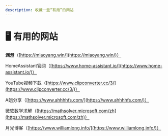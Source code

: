 ```yaml
---
description: 收藏一些“有用”的网站
---
```


# 🖥 有用的网站

**渊澄**（[https://miaoyang.win/](https://miaoyang.win/)）

HomeAssistant官网（[https://www.home-assistant.io/](https://www.home-assistant.io/)）

YouTube视频下载（[https://www.clipconverter.cc/3/](https://www.clipconverter.cc/3/)）

A姐分享（[https://www.ahhhhfs.com/](https://www.ahhhhfs.com/)）

微软数学求解（[https://mathsolver.microsoft.com/zh](https://mathsolver.microsoft.com/zh)）

月光博客（[https://www.williamlong.info/](https://www.williamlong.info/)）

